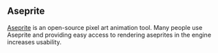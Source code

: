 
## Aseprite
[Aseprite](https://www.aseprite.org/) is an open-source pixel art animation tool.
Many people use Aseprite and providing easy access to
rendering aseprites in the engine increases usability.
